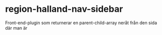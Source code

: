 # region-halland-nav-sidebar
Front-end-plugin som returnerar en parent-child-array neråt från den sida där man är
